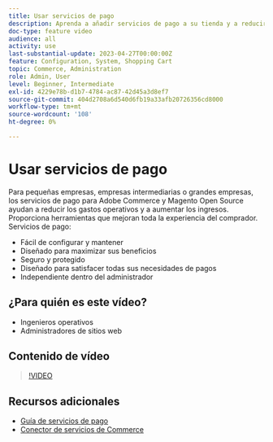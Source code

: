 ```yaml
---
title: Usar servicios de pago
description: Aprenda a añadir servicios de pago a su tienda y a reducir los gastos operativos, aumentar los ingresos y mejorar la experiencia completa del comprador.
doc-type: feature video
audience: all
activity: use
last-substantial-update: 2023-04-27T00:00:00Z
feature: Configuration, System, Shopping Cart
topic: Commerce, Administration
role: Admin, User
level: Beginner, Intermediate
exl-id: 4229e78b-d1b7-4784-ac87-42d45a3d8ef7
source-git-commit: 404d2708a6d540d6fb19a33afb20726356cd8000
workflow-type: tm+mt
source-wordcount: '108'
ht-degree: 0%

---
```


# Usar servicios de pago

Para pequeñas empresas, empresas intermediarias o grandes empresas, los servicios de pago para Adobe Commerce y Magento Open Source ayudan a reducir los gastos operativos y a aumentar los ingresos. Proporciona herramientas que mejoran toda la experiencia del comprador. Servicios de pago:

- Fácil de configurar y mantener
- Diseñado para maximizar sus beneficios
- Seguro y protegido
- Diseñado para satisfacer todas sus necesidades de pagos
- Independiente dentro del administrador

## ¿Para quién es este vídeo?

- Ingenieros operativos
- Administradores de sitios web

## Contenido de vídeo

>[!VIDEO](https://video.tv.adobe.com/v/3410788?quality=12&learn=on&captions=spa)

## Recursos adicionales

- [Guía de servicios de pago](https://experienceleague.adobe.com/docs/commerce-merchant-services/payment-services/guide-overview.html?lang=es)
- [Conector de servicios de Commerce](https://experienceleague.adobe.com/docs/commerce-merchant-services/user-guides/integration-services/saas.html?lang=es)
